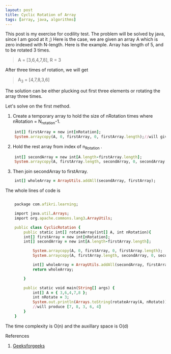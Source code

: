 ```yaml
---
layout: post
title: Cyclic Rotation of Array 
tags: [array, java, algorithms]
---
```

This post is my exercise for codility test. The problem will be solved by java, since I am good at it ;)
Here is the case, we are given an array A which is zero indexed with N-length. Here is the example. Array has length of 5, and to be rotated 3 times. 
> A = [3,6,4,7,8], R = 3

After three times of rotation, we will get

>A<sub>3</sub> = [4,7,8,3,6]

The solution can be either plucking out first three elements or rotating the array three times.

Let's solve on the first method.
1. Create a temporary array to hold the size of nRotation times where nRotation = N<sub>rotation</sub>-1.
```ruby
    int[] firstArray = new int[nRotation];
    System.arraycopy(A, 0, firstArray, 0, firstArray.length);//will give [3,6]
```

2. Hold the rest array from index of n<sub>Rotation</sub> .
```ruby
    int[] secondArray = new int[A.length-firstArray.length];
    System.arraycopy(A, firstArray.length, secondArray, 0, secondArray.length);	//will give [4,7,8]
```

3. Then join secondArray to firstArray.
```ruby
    int[] wholeArray = ArrayUtils.addAll(secondArray, firstArray);
```
The whole lines of code is
```ruby

	package com.afikri.learning;

	import java.util.Arrays;
	import org.apache.commons.lang3.ArrayUtils;

	public class CyclicRotation {
	    public static int[] rotateArray(int[] A, int nRotation){    
		int[] firstArray = new int[nRotation];
		int[] secondArray = new int[A.length-firstArray.length];

			System.arraycopy(A, 0, firstArray, 0, firstArray.length);
			System.arraycopy(A, firstArray.length, secondArray, 0, secondArray.length);	

			int[] wholeArray = ArrayUtils.addAll(secondArray, firstArray);
			return wholeArray;	

		}

		public static void main(String[] args) {
			int[] A = { 3,6,4,7,8 };			
			int nRotate = 3;
			System.out.println(Arrays.toString(rotateArray(A, nRotate)));
			//will produce [7, 8, 3, 6, 4]
		}
	}
```
The time complexity is O(n) and the auxillary space is O(d)

References<br>
1. [Geeksforgeeks](https://www.geeksforgeeks.org/array-rotation/)
